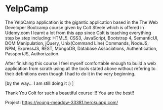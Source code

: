 # YelpCamp

The YelpCamp application is the gigantic application based in the The Web Developer Bootcamp course given by Colt Steele
which is offered in Udemy.com
I learnt a lot from this app since Colt is teaching everything step by step including:
HTML5, CSS3, JavaScript, Bootstrap 4, SemanticUI, DOM Manipulation, jQuery, Unix(Command Line) Commands, NodeJS, NPM, ExpressJS, REST,
MongoDB, Database Associations, Authentication, PassportJS, Authorization.

After finishing this course I feel myself comfortable enough to build a web application from scrath using all the tools stated 
above without refering to their definitions even though I had to do it in the very beginning.

[by the way... I am still doing it :) ]

Thank You Colt for such a beautiful course !!!
You are the best!!

Project:
https://young-meadow-33381.herokuapp.com/
